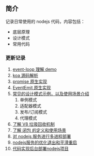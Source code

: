 ## 简介

记录日常使用的 nodejs 代码，内容包括：

- 底层原理
- 设计模式
- 常用代码

### 更新记录

1. [event-loop 理解 demo](https://github.com/ddzyan/node-project/tree/master/event-loop)
2. [koa 源码解析](https://github.com/ddzyan/node-project/tree/master/koa-analysis)
3. [promise 原生实现](https://github.com/ddzyan/node-project/tree/master/promise)
4. [EventEmit 原生实现](https://github.com/ddzyan/node-project/tree/master/eventEmitter-analysis)
5. [常见的设计模式示例，以及使用场景介绍](https://github.com/ddzyan/node-project/tree/master/design-patterns)
   1. 单例模式
   2. 适配器模式
   3. 发布/订阅模式
   4. 代理模式
6. [了解 V8 垃圾回收机制](https://github.com/ddzyan/node-project/tree/master/trash-recycling)
7. [了解 闭包 的定义和使用场景](https://github.com/ddzyan/node-project/tree/master/closure)
8. [对 nodejs 服务进行多进程部署](https://github.com/ddzyan/node-project/tree/master/multi-process)
9. [nodejs服务的优化退出和平滑重启](https://github.com/ddzyan/node-project/tree/master/process-safe-exit)
10. [代码实现后台部署nodejs项目](https://github.com/ddzyan/node-project/tree/master/deploy)
